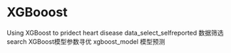 # XGBooost
Using XGBoost to pridect heart disease
data_select_selfreported 数据筛选
search  XGBoost模型参数寻优
xgboost_model 模型预测
